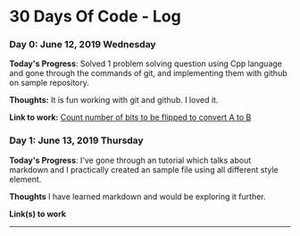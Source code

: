 # 30 Days Of Code - Log

### Day 0: June 12, 2019 Wednesday

**Today's Progress**: Solved 1 problem solving question using Cpp language and gone through the commands of git, and implementing them with github on sample repository.

**Thoughts:** It is fun working with git and github. I loved it.

**Link to work:** [Count number of bits to be flipped to convert A to B](http://www.example.com)


### Day 1: June 13, 2019 Thursday

**Today's Progress**: I've gone through an tutorial which talks about markdown and I practically created an sample file using all different style element.

**Thoughts** I have learned markdown and would be exploring it further.

**Link(s) to work**

---
